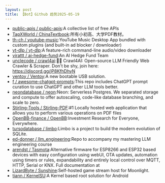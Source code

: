 ```yaml
---
layout: post
title: 【Bot】Github 趋势2025-05-19
---
```


* [public-apis / public-apis](https://github.com/public-apis/public-apis):A collective list of free APIs
* [TapXWorld / ChinaTextbook](https://github.com/TapXWorld/ChinaTextbook):所有小初高、大学PDF教材。
* [th-ch / youtube-music](https://github.com/th-ch/youtube-music):YouTube Music Desktop App bundled with custom plugins (and built-in ad blocker / downloader)
* [yt-dlp / yt-dlp](https://github.com/yt-dlp/yt-dlp):A feature-rich command-line audio/video downloader
* [virattt / ai-hedge-fund](https://github.com/virattt/ai-hedge-fund):An AI Hedge Fund Team
* [unclecode / crawl4ai](https://github.com/unclecode/crawl4ai):🚀🤖 Crawl4AI: Open-source LLM Friendly Web Crawler & Scraper. Don't be shy, join here: https://discord.gg/jP8KfhDhyN
* [ventoy / Ventoy](https://github.com/ventoy/Ventoy):A new bootable USB solution.
* [f / awesome-chatgpt-prompts](https://github.com/f/awesome-chatgpt-prompts):This repo includes ChatGPT prompt curation to use ChatGPT and other LLM tools better.
* [neondatabase / neon](https://github.com/neondatabase/neon):Neon: Serverless Postgres. We separated storage and compute to offer autoscaling, code-like database branching, and scale to zero.
* [Stirling-Tools / Stirling-PDF](https://github.com/Stirling-Tools/Stirling-PDF):#1 Locally hosted web application that allows you to perform various operations on PDF files
* [OpenBB-finance / OpenBB](https://github.com/OpenBB-finance/OpenBB):Investment Research for Everyone, Everywhere.
* [tursodatabase / limbo](https://github.com/tursodatabase/limbo):Limbo is a project to build the modern evolution of SQLite.
* [ed-donner / llm_engineering](https://github.com/ed-donner/llm_engineering):Repo to accompany my mastering LLM engineering course
* [arendst / Tasmota](https://github.com/arendst/Tasmota):Alternative firmware for ESP8266 and ESP32 based devices with easy configuration using webUI, OTA updates, automation using timers or rules, expandability and entirely local control over MQTT, HTTP, Serial or KNX. Full documentation at
* [LizardByte / Sunshine](https://github.com/LizardByte/Sunshine):Self-hosted game stream host for Moonlight.
* [tiann / KernelSU](https://github.com/tiann/KernelSU):A Kernel based root solution for Android
